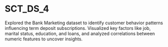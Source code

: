 # SCT_DS_4
Explored the Bank Marketing dataset to identify customer behavior patterns influencing term deposit subscriptions. Visualized key factors like job, marital status, education, and loans, and analyzed correlations between numeric features to uncover insights.
